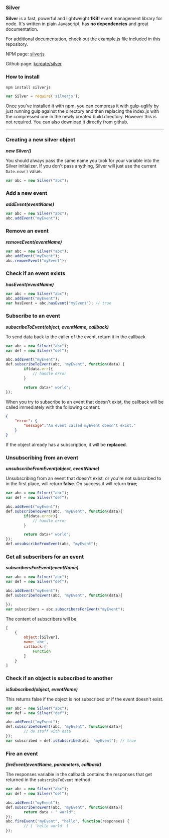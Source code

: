### Silver
__Silver__ is a fast, powerful and lightweight __1KB!__ event management library for node. It's written in plain Javascript, has __no dependencies__ and great documentation.

For additional documentation, check out the example.js file included in this repository.

NPM page: [silverjs](https://www.npmjs.com/package/silverjs)

Github page: [kcreate/silver](https://github.com/KCreate/silver)

### How to install

```sh
npm install silverjs
```
```javascript
var Silver = require('silverjs');
```
Once you've installed it with npm, you can compress it with gulp-uglify by just running gulp against the directory and then replacing the index.js with the compressed one in the newly created build directory. However this is not required. You can also download it directly from github.

___

### Creating a new silver object
___new Silver()___

You should always pass the same name you took for your variable into the Silver initializer. If you don't pass anything, Silver will just use the current ```Date.now()``` value.
```javascript
var abc = new Silver("abc");
```

### Add a new event
___addEvent(eventName)___

```javascript
var abc = new Silver("abc");
abc.addEvent("myEvent");
```

### Remove an event
___removeEvent(eventName)___

```javascript
var abc = new Silver("abc");
abc.addEvent("myEvent");
abc.removeEvent("myEvent");
```

### Check if an event exists
___hasEvent(eventName)___

```javascript
var abc = new Silver("abc");
abc.addEvent("myEvent");
var hasEvent = abc.hasEvent("myEvent"); // true
```

### Subscribe to an event
___subscribeToEvent(object, eventName, callback)___

To send data back to the caller of the event, return it in the callback
```javascript
var abc = new Silver("abc");
var def = new Silver("def");

abc.addEvent("myEvent");
def.subscribeToEvent(abc, "myEvent", function(data) {
        if(data.err){
			// handle error
		}

		return data+" world";
});
```

When you try to subscribe to an event that doesn't exist, the callback will be called immediately with the following content:
```json
{
	"error": {
		"message":"An event called myEvent doesn't exist."
	}
}
```

If the object already has a subscription, it will be __replaced__.

### Unsubscribing from an event
___unsubscribeFromEvent(object, eventName)___

Unsubscribing from an event that doesn't exist, or you're not subscribed to in the first place, will return __false__. On success it will return __true__;
```javascript
var abc = new Silver("abc");
var def = new Silver("def");

abc.addEvent("myEvent");
def.subscribeToEvent(abc, "myEvent", function(data){
        if(data.error){
			// handle error
		}

		return data+" world";
});
def.unsubscribeFromEvent(abc, "myEvent");
```

### Get all subscribers for an event
___subscribersForEvent(eventName)___

```javascript
var abc = new Silver("abc");
var def = new Silver("def");

abc.addEvent("myEvent");
def.subscribeToEvent(abc, "myEvent", function(data){

});
var subscribers = abc.subscribersForEvent("myEvent");
```
The content of subscribers will be:
```javascript
[
	{
		object:[Silver],
		name:'abc',
		callback:[
			Function
		]
	}
]
```

### Check if an object is subscribed to another
___isSubscribed(object, eventName)___

This returns false if the object is not subscribed or if the event doesn't exist.
```javascript
var abc = new Silver("abc");
var def = new Silver("def");

abc.addEvent("myEvent");
def.subscribeToEvent(abc, "myEvent", function(data){
        // do stuff with data
});
var subscribed = def.isSubscribed(abc, "myEvent"); // true
```

### Fire an event
___fireEvent(eventName, parameters, callback)___

The responses variable in the callback contains the responses that get returned in the ```subscribeToEvent``` method.
```javascript
var abc = new Silver("abc");
var def = new Silver("def");

abc.addEvent("myEvent");
def.subscribeToEvent(abc, "myEvent", function(data){
        return data + " world";
});
abc.fireEvent("myEvent", "hello", function(responses) {
        // [ 'hello world' ]
});
```
